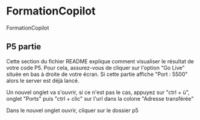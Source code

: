 # FormationCopilot
FormationCopilot

## P5 partie

Cette section du fichier README explique comment visualiser le résultat de votre code P5. Pour cela, assurez-vous de cliquer sur l'option "Go Live" située en bas à droite de votre écran. Si cette partie affiche "Port : 5500" alors le server est déjà lancé.

Un nouvel onglet va s'ouvrir, si ce n'est pas le cas, appuyez sur "ctrl + ù", onglet "Ports" puis "ctrl + clic" sur l'url dans la colone "Adresse transférée"

Dans le nouvel onglet ouvrir, cliquer sur le dossier p5 
